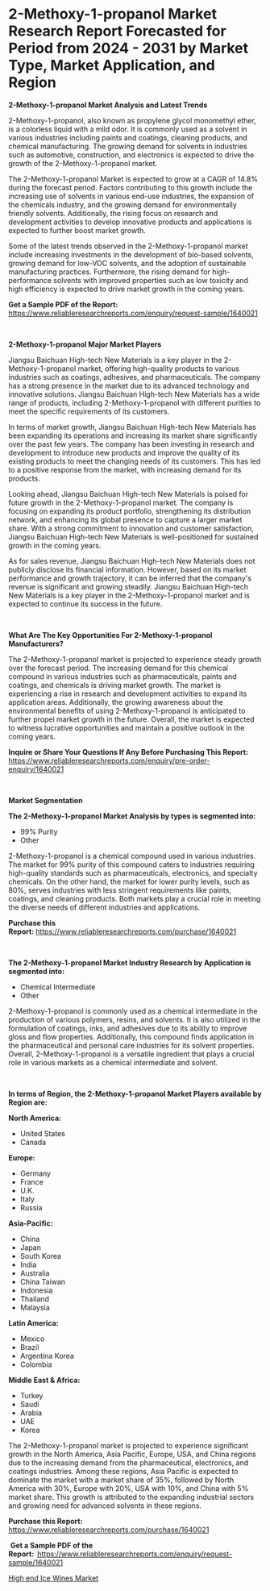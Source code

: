 <p><h1>2-Methoxy-1-propanol Market Research Report Forecasted for Period from 2024 -  2031 by Market Type, Market Application, and Region</h1></p><p><strong>2-Methoxy-1-propanol Market Analysis and Latest Trends</strong></p>
<p><p>2-Methoxy-1-propanol, also known as propylene glycol monomethyl ether, is a colorless liquid with a mild odor. It is commonly used as a solvent in various industries including paints and coatings, cleaning products, and chemical manufacturing. The growing demand for solvents in industries such as automotive, construction, and electronics is expected to drive the growth of the 2-Methoxy-1-propanol market.</p><p>The 2-Methoxy-1-propanol Market is expected to grow at a CAGR of 14.8% during the forecast period. Factors contributing to this growth include the increasing use of solvents in various end-use industries, the expansion of the chemicals industry, and the growing demand for environmentally friendly solvents. Additionally, the rising focus on research and development activities to develop innovative products and applications is expected to further boost market growth.</p><p>Some of the latest trends observed in the 2-Methoxy-1-propanol market include increasing investments in the development of bio-based solvents, growing demand for low-VOC solvents, and the adoption of sustainable manufacturing practices. Furthermore, the rising demand for high-performance solvents with improved properties such as low toxicity and high efficiency is expected to drive market growth in the coming years.</p></p>
<p><strong>Get a Sample PDF of the Report:&nbsp;</strong> <a href="https://www.reliableresearchreports.com/enquiry/request-sample/1640021">https://www.reliableresearchreports.com/enquiry/request-sample/1640021</a></p>
<p>&nbsp;</p>
<p><strong>2-Methoxy-1-propanol Major Market Players</strong></p>
<p><p>Jiangsu Baichuan High-tech New Materials is a key player in the 2-Methoxy-1-propanol market, offering high-quality products to various industries such as coatings, adhesives, and pharmaceuticals. The company has a strong presence in the market due to its advanced technology and innovative solutions. Jiangsu Baichuan High-tech New Materials has a wide range of products, including 2-Methoxy-1-propanol with different purities to meet the specific requirements of its customers.</p><p>In terms of market growth, Jiangsu Baichuan High-tech New Materials has been expanding its operations and increasing its market share significantly over the past few years. The company has been investing in research and development to introduce new products and improve the quality of its existing products to meet the changing needs of its customers. This has led to a positive response from the market, with increasing demand for its products.</p><p>Looking ahead, Jiangsu Baichuan High-tech New Materials is poised for future growth in the 2-Methoxy-1-propanol market. The company is focusing on expanding its product portfolio, strengthening its distribution network, and enhancing its global presence to capture a larger market share. With a strong commitment to innovation and customer satisfaction, Jiangsu Baichuan High-tech New Materials is well-positioned for sustained growth in the coming years.</p><p>As for sales revenue, Jiangsu Baichuan High-tech New Materials does not publicly disclose its financial information. However, based on its market performance and growth trajectory, it can be inferred that the company's revenue is significant and growing steadily. Jiangsu Baichuan High-tech New Materials is a key player in the 2-Methoxy-1-propanol market and is expected to continue its success in the future.</p></p>
<p>&nbsp;</p>
<p><strong>What Are The Key Opportunities For 2-Methoxy-1-propanol Manufacturers?</strong></p>
<p><p>The 2-Methoxy-1-propanol market is projected to experience steady growth over the forecast period. The increasing demand for this chemical compound in various industries such as pharmaceuticals, paints and coatings, and chemicals is driving market growth. The market is experiencing a rise in research and development activities to expand its application areas. Additionally, the growing awareness about the environmental benefits of using 2-Methoxy-1-propanol is anticipated to further propel market growth in the future. Overall, the market is expected to witness lucrative opportunities and maintain a positive outlook in the coming years.</p></p>
<p><strong>Inquire or Share Your Questions If Any Before Purchasing This Report:</strong> <a href="https://www.reliableresearchreports.com/enquiry/pre-order-enquiry/1640021">https://www.reliableresearchreports.com/enquiry/pre-order-enquiry/1640021</a></p>
<p>&nbsp;</p>
<p><strong>Market Segmentation</strong></p>
<p><strong>The 2-Methoxy-1-propanol Market Analysis by types is segmented into:</strong></p>
<p><ul><li>99% Purity</li><li>Other</li></ul></p>
<p><p>2-Methoxy-1-propanol is a chemical compound used in various industries. The market for 99% purity of this compound caters to industries requiring high-quality standards such as pharmaceuticals, electronics, and specialty chemicals. On the other hand, the market for lower purity levels, such as 80%, serves industries with less stringent requirements like paints, coatings, and cleaning products. Both markets play a crucial role in meeting the diverse needs of different industries and applications.</p></p>
<p><strong>Purchase this Report:&nbsp;</strong><a href="https://www.reliableresearchreports.com/purchase/1640021">https://www.reliableresearchreports.com/purchase/1640021</a></p>
<p>&nbsp;</p>
<p><strong>The 2-Methoxy-1-propanol Market Industry Research by Application is segmented into:</strong></p>
<p><ul><li>Chemical Intermediate</li><li>Other</li></ul></p>
<p><p>2-Methoxy-1-propanol is commonly used as a chemical intermediate in the production of various polymers, resins, and solvents. It is also utilized in the formulation of coatings, inks, and adhesives due to its ability to improve gloss and flow properties. Additionally, this compound finds application in the pharmaceutical and personal care industries for its solvent properties. Overall, 2-Methoxy-1-propanol is a versatile ingredient that plays a crucial role in various markets as a chemical intermediate and solvent.</p></p>
<p>&nbsp;</p>
<p><strong>In terms of Region, the 2-Methoxy-1-propanol Market Players available by Region are:</strong></p>
<p>
    <p> <strong> North America: </strong>
        <ul>
            <li>United States</li>
            <li>Canada</li>
        </ul>
        </p> 
    <p> <strong> Europe: </strong>
        <ul>
            <li>Germany</li>
            <li>France</li>
            <li>U.K.</li>
            <li>Italy</li>
            <li>Russia</li>
        </ul>
        </p> 
    <p> <strong> Asia-Pacific: </strong>
        <ul>
            <li>China</li>
            <li>Japan</li>
            <li>South Korea</li>
            <li>India</li>
            <li>Australia</li>
            <li>China Taiwan</li>
            <li>Indonesia</li>
            <li>Thailand</li>
            <li>Malaysia</li>
        </ul>
        </p> 
    <p> <strong> Latin America: </strong>
        <ul>
            <li>Mexico</li>
            <li>Brazil</li>
            <li>Argentina Korea</li>
            <li>Colombia</li>
        </ul>
        </p> 
    <p> <strong> Middle East & Africa: </strong>
        <ul>
            <li>Turkey</li>
            <li>Saudi</li>
            <li>Arabia</li>
            <li>UAE</li>
            <li>Korea</li>
        </ul>
    </p>
    </p>
<p><p>The 2-Methoxy-1-propanol market is projected to experience significant growth in the North America, Asia Pacific, Europe, USA, and China regions due to the increasing demand from the pharmaceutical, electronics, and coatings industries. Among these regions, Asia Pacific is expected to dominate the market with a market share of 35%, followed by North America with 30%, Europe with 20%, USA with 10%, and China with 5% market share. This growth is attributed to the expanding industrial sectors and growing need for advanced solvents in these regions.</p></p>
<p><strong>Purchase this Report: </strong><a href="https://www.reliableresearchreports.com/purchase/1640021">https://www.reliableresearchreports.com/purchase/1640021</a></p>
<p>&nbsp;<strong>Get a Sample PDF of the Report:&nbsp;&nbsp;</strong><a href="https://www.reliableresearchreports.com/enquiry/request-sample/1640021">https://www.reliableresearchreports.com/enquiry/request-sample/1640021</a></p>
<p><strong></strong></p>
<p><p><a href="https://woozy-pyroraptor-a1f.notion.site/High-end-Ice-Wines-Market-Centers-on-Aspects-such-as-Market-Growth-Market-Share-Market-Opportunity-760f8ce3fdbd4f3aa575360dfc165943">High end Ice Wines Market</a></p></p>
